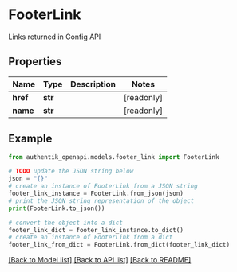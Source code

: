 # FooterLink

Links returned in Config API

## Properties

Name | Type | Description | Notes
------------ | ------------- | ------------- | -------------
**href** | **str** |  | [readonly] 
**name** | **str** |  | [readonly] 

## Example

```python
from authentik_openapi.models.footer_link import FooterLink

# TODO update the JSON string below
json = "{}"
# create an instance of FooterLink from a JSON string
footer_link_instance = FooterLink.from_json(json)
# print the JSON string representation of the object
print(FooterLink.to_json())

# convert the object into a dict
footer_link_dict = footer_link_instance.to_dict()
# create an instance of FooterLink from a dict
footer_link_from_dict = FooterLink.from_dict(footer_link_dict)
```
[[Back to Model list]](../README.md#documentation-for-models) [[Back to API list]](../README.md#documentation-for-api-endpoints) [[Back to README]](../README.md)


